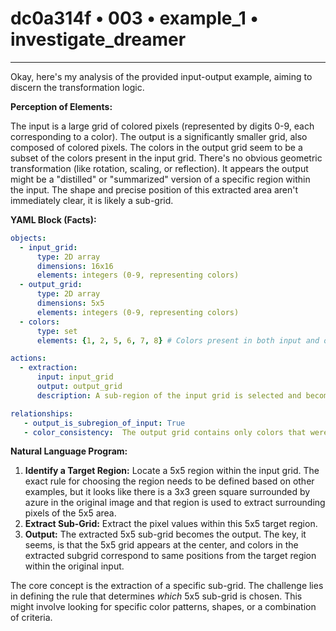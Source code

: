 # dc0a314f • 003 • example_1 • investigate_dreamer

---
Okay, here's my analysis of the provided input-output example, aiming to discern the transformation logic.

**Perception of Elements:**

The input is a large grid of colored pixels (represented by digits 0-9, each corresponding to a color). The output is a significantly smaller grid, also composed of colored pixels. The colors in the output grid seem to be a subset of the colors present in the input grid. There's no obvious geometric transformation (like rotation, scaling, or reflection). It appears the output might be a "distilled" or "summarized" version of a specific region within the input. The shape and precise position of this extracted area aren't immediately clear, it is likely a sub-grid.

**YAML Block (Facts):**



```yaml
objects:
  - input_grid:
      type: 2D array
      dimensions: 16x16
      elements: integers (0-9, representing colors)
  - output_grid:
      type: 2D array
      dimensions: 5x5
      elements: integers (0-9, representing colors)
  - colors:
      type: set
      elements: {1, 2, 5, 6, 7, 8} # Colors present in both input and output

actions:
  - extraction:
      input: input_grid
      output: output_grid
      description: A sub-region of the input grid is selected and becomes the output grid.

relationships:
   - output_is_subregion_of_input: True
   - color_consistency:  The output grid contains only colors that were also in a corresponding location of the input grid.
```



**Natural Language Program:**

1.  **Identify a Target Region:** Locate a 5x5 region within the input grid. The exact rule for choosing the region needs to be defined based on other examples, but it looks like there is a 3x3 green square surrounded by azure in the original image and that region is used to extract surrounding pixels of the 5x5 area.
2.  **Extract Sub-Grid:** Extract the pixel values within this 5x5 target region.
3.  **Output:** The extracted 5x5 sub-grid becomes the output. The key, it seems, is that the 5x5 grid appears at the center, and colors in the extracted subgrid correspond to same positions from the target region within the original input.

The core concept is the extraction of a specific sub-grid. The challenge lies in defining the rule that determines *which* 5x5 sub-grid is chosen. This might involve looking for specific color patterns, shapes, or a combination of criteria.

